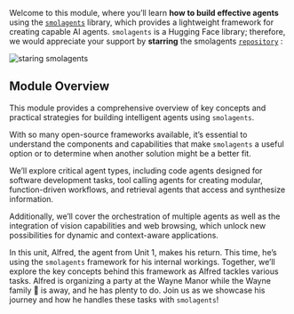 Welcome to this module, where you’ll learn **how to build effective agents** using the [`smolagents`](https://github.com/huggingface/smolagents) library, which provides a lightweight framework for creating capable AI agents.
`smolagents` is a Hugging Face library; therefore, we would appreciate your support by **starring** the smolagents [`repository`](https://github.com/huggingface/smolagents) :

![staring smolagents](https://huggingface.co/datasets/agents-course/course-images/resolve/main/en/unit2/smolagents/star_smolagents.gif)

## Module Overview

This module provides a comprehensive overview of key concepts and practical strategies for building intelligent agents using `smolagents`.

With so many open-source frameworks available, it’s essential to understand the components and capabilities that make `smolagents` a useful option or to determine when another solution might be a better fit.

We’ll explore critical agent types, including code agents designed for software development tasks, tool calling agents for creating modular, function-driven workflows, and retrieval agents that access and synthesize information.

Additionally, we’ll cover the orchestration of multiple agents as well as the integration of vision capabilities and web browsing, which unlock new possibilities for dynamic and context-aware applications.

In this unit, Alfred, the agent from Unit 1, makes his return. This time, he’s using the `smolagents` framework for his internal workings. Together, we’ll explore the key concepts behind this framework as Alfred tackles various tasks. Alfred is organizing a party at the Wayne Manor while the Wayne family 🦇 is away, and he has plenty to do. Join us as we showcase his journey and how he handles these tasks with `smolagents`!

